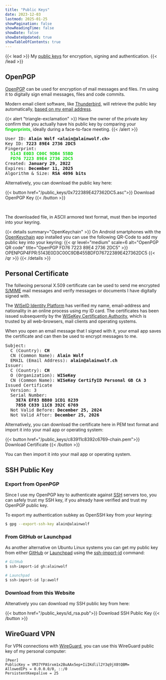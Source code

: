 ```yaml
---
title: "Public Keys"
date: 2023-12-03
lastmod: 2025-01-25
showPagination: false
showReadingTime: false
showDate: false
showDateUpdated: true
showTableOfContents: true
---
```


{{< lead >}}
My [public keys](https://en.wikipedia.org/wiki/Public-key_cryptography) for
encryption, signing and authentication.
{{< /lead >}}

## OpenPGP

[OpenPGP](https://en.wikipedia.org/wiki/Pretty_Good_Privacy#OpenPGP) can be used
for encryption of mail messages and files. I'm using it to digitally sign email
messages, files and code commits.

Modern email client software, like
[Thunderbird](https://www.thunderbird.net/en-US/), will retrieve the public key
automatically, [based on my email address](https://keys.openpgp.org/search?q=alain%40alainwolf.ch).

{{< alert "triangle-exclamation" >}}
Have the owner of the private key confirm that you actually have his public key
by comparing your <strong><font color=secondary-100>fingerprints</font></strong>,
ideally during a face-to-face meeting.
{{< /alert >}}

<pre>
User ID: <strong>Alain Wolf &ltalain@alainwolf.ch&gt</strong>
Key ID: <strong>7223 89E4 2736 2DC5</strong>
Fingerprint:
  <strong><font color=secondary-100>5143 E0D3 C00C 9DB4 55BD
  FD76 7223 89E4 2736 2DC5</font></strong>
Created: <strong>January 29, 2022</strong>
Expires: <strong>December 11, 2025</strong>
Algorithm & Size: <strong>RSA 4096 bits</strong>
</pre>

Alternatively, you can download the public key here:

{{< button href="/public_keys/0x722389E427362DC5.asc">}}
Download OpenPGP Key
{{< /button >}}

<br />

The downloaded file, in ASCII armored text format, must then be imported into
your keyring.


{{< details summary="OpenKeychain" >}}
On Android smartphones with the [OpenKeychain](https://www.openkeychain.org/)
app installed you can use the following QR-Code to add my public key into your
keyring:
{{< qr level="medium" scale=6 alt="OpenPGP QR code" title="OpenPGP FD76 7223 89E4 2736 2DC5" >}}
OPENPGP4FPR:5143E0D3C00C9DB455BDFD76722389E427362DC5
{{< /qr >}}
{{< /details >}}

## Personal Certificate

The follwoing personal X.509 certificate can be used to send me encrypted
[S/MIME](https://en.wikipedia.org/wiki/S/MIME) mail messages and verify messages
or documents I have digitally signed with.

The [WISeID Identity Platform](https://wiseid.com/) has verified my name,
email-address and nationality in an online process using my ID
card. The certificates has been issued subsequently by the
[WISeKey Certification Authority](https://www.wisekey.com), which is
trusted by all web-browsers, mail clients and operating systems.

When you open an email message that I signed with it,
your email app saves the certificate and can then be used to encrypt
messages to me.

<pre>
Subject:
  C (Country): <strong>CH</strong>
  CN (Common Name): <strong>Alain Wolf</strong>
  EMAIL (Email Address): <strong>alain@alainwolf.ch</strong>
Issuer:
  C (Country): <strong>CH</strong>
  O (Organization): <strong>WISeKey</strong>
  CN (Common Name): <strong>WISeKey CertifyID Personal GB CA 3</strong>
Issued Certificate
  Version: 3
  Serial Number:
    <strong>3E7A EF83 BB80 1CD1 8239
    7858 C839 11C8 392C 6769</strong>
  Not Valid Before: <strong>December 25, 2024</strong>
  Not Valid After: <strong>December 25, 2026</strong>
</pre>

Alternatively, you can download the certificate here in PEM text format and
import it into your mail app or operating system:

{{< button href="/public_keys/c83911c8392c6769-chain.pem">}}
Download Certificate
{{< /button >}}

You can then import it into your mail app or operating system.

## SSH Public Key

### Export from OpenPGP

Since I use my OpenPGP key to authenticate against
[SSH](https://en.wikipedia.org/wiki/Secure_Shell) servers too, you can safely
trust my SSH key, if you already have verified and trust my OpenPGP public key.

To export my authentication subkey as OpenSSH key from your keyring:

```bash
$ gpg --export-ssh-key alain@alainwolf
```

### From GitHub or Launchpad

As another alternative on Ubuntu Linux systems you can get my public key from
either [GitHub](https://github.com/alainwolf) or
[Launchpad](https://launchpad.net/~awolf) using the
[ssh-import-id](https://manpages.ubuntu.com/manpages/noble/en/man1/ssh-import-id.1.html)
command:

```bash
# GitHub
$ ssh-import-id gh:alainwolf

# Launchpad
$ ssh-import-id lp:awolf
```

### Download from this Website

Altenatively you can download my SSH public key from here:

{{< button href="/public_keys/id_rsa.pub">}}
Download SSH Public Key
{{< /button >}}

## WireGuard VPN

For VPN connections with [WireGuard](https://www.wireguard.com/), you can use
this WireGuard public key of my personal computer:

```text
[Peer]
PublicKey = VM37YPASrxm1x2BuAAx5ep+IiIKdlil2Y3q9jX8tQBM=
AllowedIPs = 0.0.0.0/0, ::/0
PersistentKeepalive = 25
```
